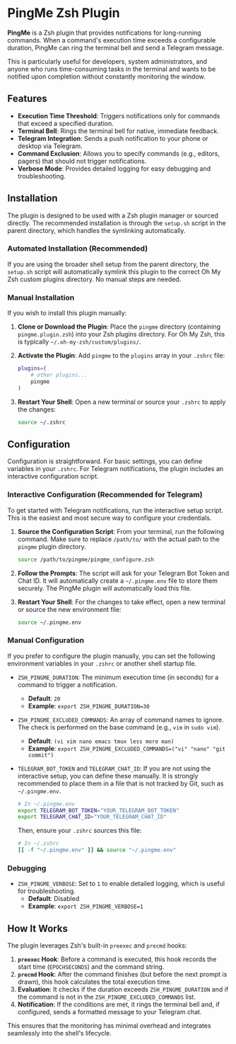 # PingMe Zsh Plugin

**PingMe** is a Zsh plugin that provides notifications for long-running commands. When a command's execution time exceeds a configurable duration, PingMe can ring the terminal bell and send a Telegram message.

This is particularly useful for developers, system administrators, and anyone who runs time-consuming tasks in the terminal and wants to be notified upon completion without constantly monitoring the window.

## Features

-   **Execution Time Threshold**: Triggers notifications only for commands that exceed a specified duration.
-   **Terminal Bell**: Rings the terminal bell for native, immediate feedback.
-   **Telegram Integration**: Sends a push notification to your phone or desktop via Telegram.
-   **Command Exclusion**: Allows you to specify commands (e.g., editors, pagers) that should not trigger notifications.
-   **Verbose Mode**: Provides detailed logging for easy debugging and troubleshooting.

## Installation

The plugin is designed to be used with a Zsh plugin manager or sourced directly. The recommended installation is through the `setup.sh` script in the parent directory, which handles the symlinking automatically.

### Automated Installation (Recommended)

If you are using the broader shell setup from the parent directory, the `setup.sh` script will automatically symlink this plugin to the correct Oh My Zsh custom plugins directory. No manual steps are needed.

### Manual Installation

If you wish to install this plugin manually:

1.  **Clone or Download the Plugin**:
    Place the `pingme` directory (containing `pingme.plugin.zsh`) into your Zsh plugins directory. For Oh My Zsh, this is typically `~/.oh-my-zsh/custom/plugins/`.

2.  **Activate the Plugin**:
    Add `pingme` to the `plugins` array in your `.zshrc` file:
    ```zsh
    plugins=(
        # other plugins...
        pingme
    )
    ```

3.  **Restart Your Shell**:
    Open a new terminal or source your `.zshrc` to apply the changes:
    ```zsh
    source ~/.zshrc
    ```

## Configuration

Configuration is straightforward. For basic settings, you can define variables in your `.zshrc`. For Telegram notifications, the plugin includes an interactive configuration script.

### Interactive Configuration (Recommended for Telegram)

To get started with Telegram notifications, run the interactive setup script. This is the easiest and most secure way to configure your credentials.

1.  **Source the Configuration Script**:
    From your terminal, run the following command. Make sure to replace `/path/to/` with the actual path to the `pingme` plugin directory.
    ```zsh
    source /path/to/pingme/pingme_configure.zsh
    ```

2.  **Follow the Prompts**:
    The script will ask for your Telegram Bot Token and Chat ID. It will automatically create a `~/.pingme.env` file to store them securely. The PingMe plugin will automatically load this file.

3.  **Restart Your Shell**:
    For the changes to take effect, open a new terminal or source the new environment file:
    ```zsh
    source ~/.pingme.env
    ```

### Manual Configuration

If you prefer to configure the plugin manually, you can set the following environment variables in your `.zshrc` or another shell startup file.

-   `ZSH_PINGME_DURATION`: The minimum execution time (in seconds) for a command to trigger a notification.
    -   **Default**: `20`
    -   **Example**: `export ZSH_PINGME_DURATION=30`

-   `ZSH_PINGME_EXCLUDED_COMMANDS`: An array of command names to ignore. The check is performed on the base command (e.g., `vim` in `sudo vim`).
    -   **Default**: `(vi vim nano emacs tmux less more man)`
    -   **Example**: `export ZSH_PINGME_EXCLUDED_COMMANDS=("vi" "nano" "git commit")`

-   `TELEGRAM_BOT_TOKEN` and `TELEGRAM_CHAT_ID`: If you are not using the interactive setup, you can define these manually. It is strongly recommended to place them in a file that is not tracked by Git, such as `~/.pingme.env`.
    ```zsh
    # In ~/.pingme.env
    export TELEGRAM_BOT_TOKEN="YOUR_TELEGRAM_BOT_TOKEN"
    export TELEGRAM_CHAT_ID="YOUR_TELEGRAM_CHAT_ID"
    ```
    Then, ensure your `.zshrc` sources this file:
    ```zsh
    # In ~/.zshrc
    [[ -f "~/.pingme.env" ]] && source "~/.pingme.env"
    ```

### Debugging

-   `ZSH_PINGME_VERBOSE`: Set to `1` to enable detailed logging, which is useful for troubleshooting.
    -   **Default**: Disabled
    -   **Example**: `export ZSH_PINGME_VERBOSE=1`

## How It Works

The plugin leverages Zsh's built-in `preexec` and `precmd` hooks:

1.  **`preexec` Hook**: Before a command is executed, this hook records the start time (`EPOCHSECONDS`) and the command string.
2.  **`precmd` Hook**: After the command finishes (but before the next prompt is drawn), this hook calculates the total execution time.
3.  **Evaluation**: It checks if the duration exceeds `ZSH_PINGME_DURATION` and if the command is not in the `ZSH_PINGME_EXCLUDED_COMMANDS` list.
4.  **Notification**: If the conditions are met, it rings the terminal bell and, if configured, sends a formatted message to your Telegram chat.

This ensures that the monitoring has minimal overhead and integrates seamlessly into the shell's lifecycle.
